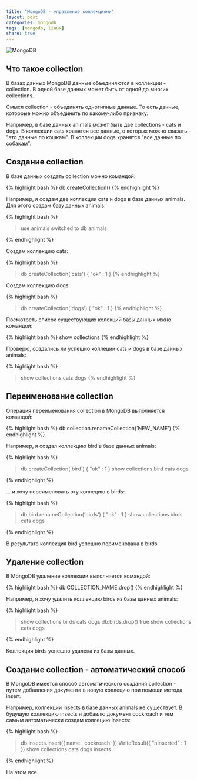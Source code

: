 ```yaml
---
title: "MongoDB - управление коллекциями"
layout: post
categories: mongodb
tags: [mongodb, linux]
share: true
---
```


![MongoDB]({{site.url}}/images/uploads/2017/05/mongodb-logo.jpg "MongoDB")

## Что такое collection

В базах данных MongoDB данные объединяются в коллекции - collection. В одной базе данных может быть от одной до многих collections.

Смысл collection - объединять однотипные данные. То есть данные, котороые можно объединить по какому-либо признаку.

Например, в базе данных animals может быть две collections - cats и dogs. В коллекции cats хранятся все данные, о которых можно сказать - "это данные по кошкам". В коллекции dogs хранятся "все данные по собакам".

## Создание collection

В базе данных создать collection можно командой:

{% highlight bash %}
db.createCollection()
{% endhighlight %}

Например, я создам две коллекции cats и dogs в базе данных animals. Для этого создам базу данных animals:

{% highlight bash %}
> use animals
switched to db animals
>
{% endhighlight %}

Создам коллекцию cats:

{% highlight bash %}
> db.createCollection('cats')
{ "ok" : 1 }
{% endhighlight %}

Создам коллекцию dogs:

{% highlight bash %}
> db.createCollection('dogs')
{ "ok" : 1 }
{% endhighlight %}

Посмотреть список существующих колекций базы данных мжно командой:

{% highlight bash %}
show collections
{% endhighlight %}

Проверю, создались ли успешно коллеции cats и dogs в базе данных animals:

{% highlight bash %}
> show collections
cats
dogs
{% endhighlight %}

## Переименование collection

Операция переименования collection в MongoDB выполняется командой:

{% highlight bash %}
db.collection.renameCollection('NEW_NAME')
{% endhighlight %}

Например, я создал коллекцию bird в базе данных animals:

{% highlight bash %}
> db.createCollection('bird')
{ "ok" : 1 }
> show collections
bird
cats
dogs
>
{% endhighlight %}

... и хочу переименовать эту коллецию в birds:

{% highlight bash %}
> db.bird.renameCollection('birds')
{ "ok" : 1 }
> show collections
birds
cats
dogs
>
{% endhighlight %}

В результате коллекция bird успешно перименована в birds.

## Удаление collection

В MongoDB удаление коллекции выполняется командой:

{% highlight bash %}
db.COLLECTION_NAME.drop()
{% endhighlight %}

Например, я хочу удалить коллекцию birds из базы данных animals:

{% highlight bash %}
> show collections
birds
cats
dogs
> db.birds.drop()
true
> show collections
cats
dogs
>
{% endhighlight %}

Коллекция birds успешно удалена из базы данных.

## Создание collection - автоматический способ

В MongoDB имеется способ автоматического создания collection - путем добавления документа в новую коллецию при помощи метода insert.

Например, коллекции insects в базе данных animals не существует. В будущую коллекцию insects я добавлю документ cockroach и тем самым автоматически создам коллецию insects:

{% highlight bash %}
> db.insects.insert({ name: 'cockroach' })
WriteResult({ "nInserted" : 1 })
> show collections
cats
dogs
insects
>
{% endhighlight %}

На этом все.
